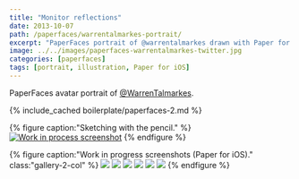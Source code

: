 ```yaml
---
title: "Monitor reflections"
date: 2013-10-07
path: /paperfaces/warrentalmarkes-portrait/
excerpt: "PaperFaces portrait of @warrentalmarkes drawn with Paper for iOS on an iPad."
image: ../../images/paperfaces-warrentalmarkes-twitter.jpg
categories: [paperfaces]
tags: [portrait, illustration, Paper for iOS]
---
```


PaperFaces avatar portrait of <a href="https://twitter.com/WarrenTalmarkes">@WarrenTalmarkes</a>.

{% include_cached boilerplate/paperfaces-2.md %}

{% figure caption:"Sketching with the pencil." %}
[![Work in process screenshot](../../images/paperfaces-warrentalmarkes-process-1-750.jpg)](../../images/paperfaces-warrentalmarkes-process-1-lg.jpg)
{% endfigure %}

{% figure caption:"Work in progress screenshots (Paper for iOS)." class:"gallery-2-col" %}
[![](../../images/paperfaces-warrentalmarkes-process-2-600.jpg)](../../images/paperfaces-warrentalmarkes-process-2-lg.jpg)
[![](../../images/paperfaces-warrentalmarkes-process-3-600.jpg)](../../images/paperfaces-warrentalmarkes-process-3-lg.jpg)
[![](../../images/paperfaces-warrentalmarkes-process-4-600.jpg)](../../images/paperfaces-warrentalmarkes-process-4-lg.jpg)
[![](../../images/paperfaces-warrentalmarkes-process-5-600.jpg)](../../images/paperfaces-warrentalmarkes-process-5-lg.jpg)
[![](../../images/paperfaces-warrentalmarkes-process-6-600.jpg)](../../images/paperfaces-warrentalmarkes-process-6-lg.jpg)
[![](../../images/paperfaces-warrentalmarkes-process-7-600.jpg)](../../images/paperfaces-warrentalmarkes-process-7-lg.jpg)
{% endfigure %}
